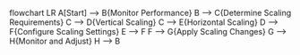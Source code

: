 flowchart LR
    A[Start] --> B{Monitor Performance}
    B --> C{Determine Scaling Requirements}
    C --> D{Vertical Scaling}
    C --> E{Horizontal Scaling}
    D --> F{Configure Scaling Settings}
    E --> F
    F --> G{Apply Scaling Changes}
    G --> H{Monitor and Adjust}
    H --> B
